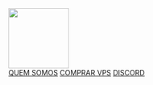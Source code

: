<!DOCTYPE html>
<html lang="pt">
<head>
    <meta charset="UTF-8">
    <meta http-equiv="X-UA-Compatible" content="IE=edge">
    <meta name="viewport" content="width=device-width, initial-scale=1.0">
    <link rel="stylesheet" href="/css/estilos.css">
    <title>Home | JJ Coins</title>
</head>
<body>
    <div class="topo">
        <section>
           <a href="index.html"> <img src="/imagens/goblin-3d-clash-royale-render.png" style="width: 120px;" </a>
        </section>
        <div>
           <nav class="links">
                <a href="">QUEM SOMOS</a>
                <a href="">COMPRAR VPS</a>
                <a href="https://discord.gg/XM6p5rSwxM">DISCORD</a>
            </nav>
        </div>
    </div>
</body>
</html>
